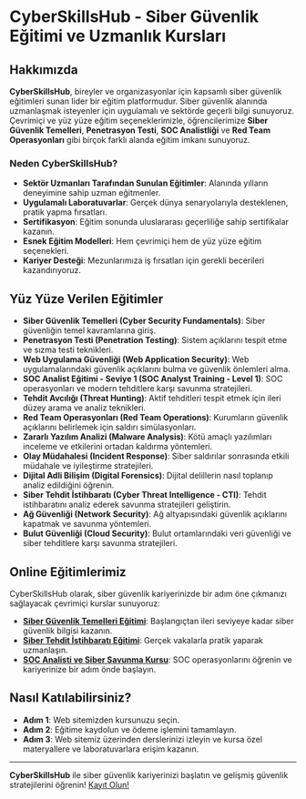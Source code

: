 # CyberSkillsHub - Siber Güvenlik Eğitimi ve Uzmanlık Kursları

## Hakkımızda
**CyberSkillsHub**, bireyler ve organizasyonlar için kapsamlı siber güvenlik eğitimleri sunan lider bir eğitim platformudur. Siber güvenlik alanında uzmanlaşmak isteyenler için uygulamalı ve sektörde geçerli bilgi sunuyoruz. Çevrimiçi ve yüz yüze eğitim seçeneklerimizle, öğrencilerimize **Siber Güvenlik Temelleri**, **Penetrasyon Testi**, **SOC Analistliği** ve **Red Team Operasyonları** gibi birçok farklı alanda eğitim imkanı sunuyoruz.

### Neden CyberSkillsHub?

- **Sektör Uzmanları Tarafından Sunulan Eğitimler**: Alanında yılların deneyimine sahip uzman eğitmenler.
- **Uygulamalı Laboratuvarlar**: Gerçek dünya senaryolarıyla desteklenen, pratik yapma fırsatları.
- **Sertifikasyon**: Eğitim sonunda uluslararası geçerliliğe sahip sertifikalar kazanın.
- **Esnek Eğitim Modelleri**: Hem çevrimiçi hem de yüz yüze eğitim seçenekleri.
- **Kariyer Desteği**: Mezunlarımıza iş fırsatları için gerekli becerileri kazandırıyoruz.

## Yüz Yüze Verilen Eğitimler

- **Siber Güvenlik Temelleri (Cyber Security Fundamentals)**: Siber güvenliğin temel kavramlarına giriş.
- **Penetrasyon Testi (Penetration Testing)**: Sistem açıklarını tespit etme ve sızma testi teknikleri.
- **Web Uygulama Güvenliği (Web Application Security)**: Web uygulamalarındaki güvenlik açıklarını bulma ve güvenlik önlemleri alma.
- **SOC Analist Eğitimi - Seviye 1 (SOC Analyst Training - Level 1)**: SOC operasyonları ve modern tehditlere karşı savunma stratejileri.
- **Tehdit Avcılığı (Threat Hunting)**: Aktif tehditleri tespit etmek için ileri düzey arama ve analiz teknikleri.
- **Red Team Operasyonları (Red Team Operations)**: Kurumların güvenlik açıklarını belirlemek için saldırı simülasyonları.
- **Zararlı Yazılım Analizi (Malware Analysis)**: Kötü amaçlı yazılımları inceleme ve etkilerini ortadan kaldırma yöntemleri.
- **Olay Müdahalesi (Incident Response)**: Siber saldırılar sonrasında etkili müdahale ve iyileştirme stratejileri.
- **Dijital Adli Bilişim (Digital Forensics)**: Dijital delillerin nasıl toplanıp analiz edildiğini öğrenin.
- **Siber Tehdit İstihbaratı (Cyber Threat Intelligence - CTI)**: Tehdit istihbaratını analiz ederek savunma stratejileri geliştirin.
- **Ağ Güvenliği (Network Security)**: Ağ altyapısındaki güvenlik açıklarını kapatmak ve savunma yöntemleri.
- **Bulut Güvenliği (Cloud Security)**: Bulut ortamlarındaki veri güvenliği ve siber tehditlere karşı savunma stratejileri.

## Online Eğitimlerimiz
CyberSkillsHub olarak, siber güvenlik kariyerinizde bir adım öne çıkmanızı sağlayacak çevrimiçi kurslar sunuyoruz:

- [**Siber Güvenlik Temelleri Eğitimi**](https://cyberskillshub.com/courses/siber-guvenlik-temelleri-egitimi/): Başlangıçtan ileri seviyeye kadar siber güvenlik bilgisi kazanın.
- [**Siber Tehdit İstihbaratı Eğitimi**](https://cyberskillshub.com/courses/siber-tehdit-istihbarati-egitimi/): Gerçek vakalarla pratik yaparak uzmanlaşın.
- [**SOC Analisti ve Siber Savunma Kursu**](https://cyberskillshub.com/courses/siber-savunma-soc-uzmanligi/): SOC operasyonlarını öğrenin ve kariyerinize bir adım önde başlayın.

## Nasıl Katılabilirsiniz?

- **Adım 1**: Web sitemizden kursunuzu seçin.
- **Adım 2**: Eğitime kaydolun ve ödeme işlemini tamamlayın.
- **Adım 3**: Web sitemiz üzerinden derslerinizi izleyin ve kursa özel materyallere ve laboratuvarlara erişim kazanın.

---

**CyberSkillsHub** ile siber güvenlik kariyerinizi başlatın ve gelişmiş güvenlik stratejilerini öğrenin! [Kayıt Olun!](https://cyberskillshub.com)
